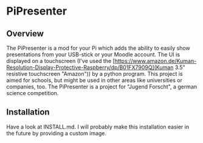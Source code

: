 # PiPresenter

## Overview
The PiPresenter is a mod for your Pi which adds the ability to easily show presentations from your USB-stick or your Moodle account.
The UI is displayed on a touchscreen (I've used the [https://www.amazon.de/Kuman-Resolution-Display-Protective-Raspberry/dp/B01FX7909Q](Kuman 3.5" resistive touchscreen "Amazon")) by a python program.
This project is aimed for schools, but might be used in other areas like universities or companies, too.
The PiPresenter is a project for "Jugend Forscht", a german science competition.

## Installation
Have a look at INSTALL.md.
I will probably make this installation easier in the future by providing a custom image.
